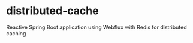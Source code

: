 # distributed-cache
Reactive Spring Boot application using Webflux with Redis for distributed caching
